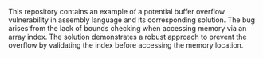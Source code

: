 This repository contains an example of a potential buffer overflow vulnerability in assembly language and its corresponding solution. The bug arises from the lack of bounds checking when accessing memory via an array index. The solution demonstrates a robust approach to prevent the overflow by validating the index before accessing the memory location.